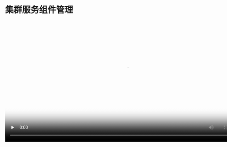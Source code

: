 # 集群服务组件管理



<video id="video" length=1000 width=800 controls="" preload="none" poster="http://jungle111111.cn-bj.ufileos.com/usdp-1.0.0.0/video/poster/14.USDP%E6%9C%8D%E5%8A%A1%E7%BB%84%E4%BB%B6%E7%AE%A1%E7%90%86_poster.png">
      <source id="mp4" src="http://jungle111111.cn-bj.ufileos.com/usdp-1.0.0.0/video/mp4/14.USDP%E6%9C%8D%E5%8A%A1%E7%BB%84%E4%BB%B6%E7%AE%A1%E7%90%86.mp4">
</video>

